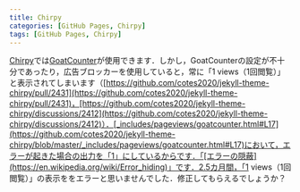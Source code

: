 ```yaml
---
title: Chirpy
categories: [GitHub Pages, Chirpy]
tags: [GitHub Pages, Chirpy]
---
```

[Chirpy](https://github.com/cotes2020/jekyll-theme-chirpy)では[GoatCounter](https://www.goatcounter.com/)が使用できます．しかし，GoatCounterの設定が不十分であったり，広告ブロッカーを使用していると，常に「1 views（1回閲覧）」と表示されてしまいます（[https://github.com/cotes2020/jekyll-theme-chirpy/pull/2431](https://github.com/cotes2020/jekyll-theme-chirpy/pull/2431)，[https://github.com/cotes2020/jekyll-theme-chirpy/discussions/2412](https://github.com/cotes2020/jekyll-theme-chirpy/discussions/2412)）．[_includes/pageviews/goatcounter.html#L17](https://github.com/cotes2020/jekyll-theme-chirpy/blob/master/_includes/pageviews/goatcounter.html#L17)において，エラーが起きた場合の出力を「1」にしているからです．「[エラーの隠蔽](https://en.wikipedia.org/wiki/Error_hiding)」です．2.5カ月間，「1 views（1回閲覧）」の表示ををエラーと思いませんでした．修正してもらえるでしょうか？